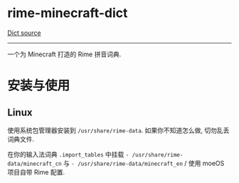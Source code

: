 # rime-minecraft-dict

[Dict source](https://github.com/Spectrollay/mclang_cn)

---

一个为 Minecraft 打造的 Rime 拼音词典.

# 安装与使用

## Linux
使用系统包管理器安装到 `/usr/share/rime-data`. 如果你不知道怎么做, 切勿乱丢词典文件.

在你的输入法词典 `.import_tables` 中挂载 `- /usr/share/rime-data/minecraft_cn` 与 `- /usr/share/rime-data/minecraft_en` / 使用 moeOS 项目自带 Rime 配置.
